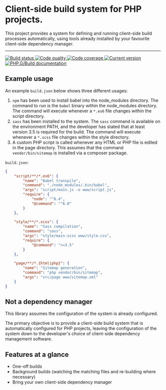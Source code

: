 Client-side build system for PHP projects.
==========================================

This project provides a system for defining and running client-side build processes automatically, using tools already installed by your favourite client-side dependency manager.

***

<a href="https://github.com/PhpGt/Build/actions" target="_blank">
	<img src="https://badge.status.php.gt/build-build.svg" alt="Build status" />
</a>
<a href="https://scrutinizer-ci.com/g/PhpGt/Build" target="_blank">
	<img src="https://badge.status.php.gt/build-quality.svg" alt="Code quality" />
</a>
<a href="https://scrutinizer-ci.com/g/PhpGt/Build" target="_blank">
	<img src="https://badge.status.php.gt/build-coverage.svg" alt="Code coverage" />
</a>
<a href="https://packagist.org/packages/PhpGt/Build" target="_blank">
	<img src="https://badge.status.php.gt/build-version.svg" alt="Current version" />
</a>
<a href="http://www.php.gt/Build" target="_blank">
	<img src="https://badge.status.php.gt/build-docs.svg" alt="PHP.G/Build documentation" />
</a>

Example usage
-------------

An example `build.json` below shows three different usages:

1) `npm` has been used to install babel into the node_modules directory. The command to run is the `babel` binary within the node_modules directory. The command will execute whenever a `*.es6` file changes within the script directory.
2) `sass` has been installed to the system. The `sass` command is available on the environment PATH, and the developer has stated that at least version 3.5 is required for the build. The command will execute whenever a `*.scss` file changes within the style directory.
3) A custom PHP script is called whenever any HTML or PHP file is edited in the page directory. This assumes that the command `vendor/bin/sitemap` is installed via a composer package.

`build.json`:

```json
{
	"script/**/*.es6": {
		"name": "Babel transpile",
		"command": "./node_modules/.bin/babel",
		"args": "script/main.js -o www/script.js",
		"require": {
			"node": "^8.4",
			"@command": "^6.0"
		}
	},
	
	"style/**/*.scss": {
		"name": "Sass compilation",
		"command": "sass",
		"args": "style/main.scss www/style.css",
		"require": {
			"@command": ">=3.5"
		}
	},
	
	"page/**/*.{html|php}": {
		"name": "Sitemap generation",
		"command": "php vendor/bin/sitemap",
		"args": "src/page www/sitemap.xml"
	}
}
```

Not a dependency manager
------------------------

This library assumes the configuration of the system is already configured.

The primary objective is to provide a client-side build system that is automatically configured for PHP projects, leaving the configuration of the system down to the developer's choice of client-side dependency management software.

Features at a glance
--------------------

+ One-off builds
+ Background builds (watching the matching files and re-building where necessary)
+ Bring your own client-side dependency manager
